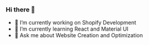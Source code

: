 ### Hi there 👋

- 🔭 I’m currently working on Shopify Development
- 🌱 I’m currently learning React and Material UI
- 💬 Ask me about Website Creation and Optimization
